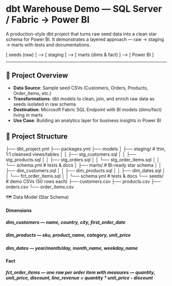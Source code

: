 # dbt Warehouse Demo — SQL Server / Fabric → Power BI

A production-style dbt project that turns raw seed data into a clean star schema for Power BI.
It demonstrates a layered approach — raw → staging → marts with tests and documentations.

[ seeds (raw) ]  -->  [ staging ]  -->  [ marts (dims & fact) ]  -->  [ Power BI ]


---

## 🚀 Project Overview
- **Data Source**: Sample seed CSVs (Customers, Orders, Products, Order_Items, etc.)
- **Transformations**: dbt models to clean, join, and enrich raw data as seeds isolated in raw schema
- **Destination**: Microsoft Fabric SQL Endpoint with BI models (dims/fact) living in marts
- **Use Case**: Building an analytics layer for business insights in Power BI

## 🧱 Project Structure

├── dbt_project.yml
├── packages.yml
├── models
│   ├── staging/                 # thin, 1:1 cleansed views/tables
│   │   ├── stg_customers.sql
│   │   ├── stg_products.sql
│   │   ├── stg_orders.sql
│   │   └── stg_order_items.sql
│   │   └── schema.yml           # tests & docs
│   ├── marts/                   # BI-ready star schema
│   │   ├── dim_customers.sql
│   │   ├── dim_products.sql
│   │   ├── dim_dates.sql
│   │   └── fct_order_items.sql
│   │   └── schema.yml           # tests & docs
└── seeds/                       # demo CSVs (50 rows each)
    ├── customers.csv
    ├── products.csv
    ├── orders.csv
    └── order_items.csv

🗺️ Data Model (Star Schema)

#### Dimensions
  ##### dim_customers — name, country, city, first_order_date
  ##### dim_products — sku, product_name, category, unit_price
  ##### dim_dates — year/month/day, month_name, weekday_name

#### Fact

##### fct_order_items — one row per order item with measures — quantity, unit_price, discount, line_revenue = quantity * unit_price - discount




